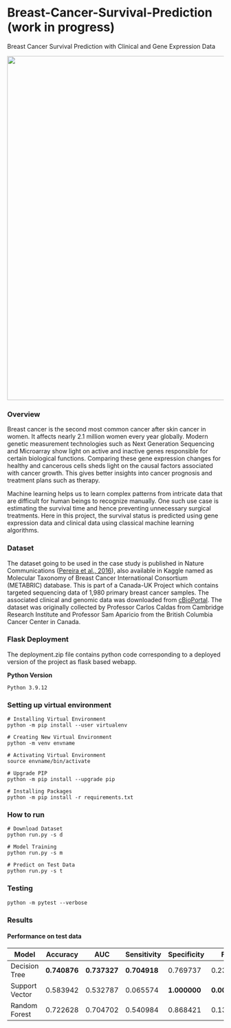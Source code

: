 # Breast-Cancer-Survival-Prediction (work in progress)
Breast Cancer Survival Prediction with Clinical and Gene Expression Data

<img src="https://media3.giphy.com/media/v1.Y2lkPTc5MGI3NjExamo3MG01NWxtMmg0Y3U3cDBoMHEwODd5anZ0NnE0ZDR0M3QwazF6aCZlcD12MV9pbnRlcm5hbF9naWZfYnlfaWQmY3Q9Zw/LJbZjb5yIygGG8NoXx/giphy.gif" width="800">


### Overview
Breast cancer is the second most common cancer after skin cancer in women. It affects nearly 2.1 million women every year globally. Modern genetic measurement technologies such as Next Generation Sequencing and Microarray show light on active and inactive genes responsible for certain biological functions. Comparing these gene expression changes for healthy and cancerous cells sheds light on the causal factors associated with cancer growth. This gives better insights into cancer prognosis and treatment plans such as therapy. 

Machine learning helps us to learn complex patterns from intricate data that are difficult for human beings to recognize manually. One such use case is estimating the survival time and hence preventing unnecessary surgical treatments. Here in this project, the survival status is predicted using gene expression data and clinical data using classical machine learning algorithms.

### Dataset
The dataset going to be used in the case study is published in Nature Communications ([Pereira et al., 2016](https://www.nature.com/articles/ncomms11479)), also available in Kaggle named as Molecular Taxonomy of Breast Cancer International Consortium (METABRIC) database. This is part of a Canada-UK Project which contains targeted sequencing data of 1,980 primary breast cancer samples. The associated clinical and genomic data was downloaded from [cBioPortal](https://www.cbioportal.org/). The dataset was originally collected by Professor Carlos Caldas from Cambridge Research Institute and Professor Sam Aparicio from the British Columbia Cancer Center in Canada.

### Flask Deployment
The deployment.zip file contains python code corresponding to a deployed version of the project as flask based webapp.

**Python Version**
```
Python 3.9.12
```

### Setting up virtual environment
```console
# Installing Virtual Environment
python -m pip install --user virtualenv

# Creating New Virtual Environment
python -m venv envname

# Activating Virtual Environment
source envname/bin/activate

# Upgrade PIP
python -m pip install --upgrade pip

# Installing Packages
python -m pip install -r requirements.txt
```

### How to run
```console
# Download Dataset
python run.py -s d

# Model Training
python run.py -s m

# Predict on Test Data
python run.py -s t
```

### Testing
```console
python -m pytest --verbose
```

### Results
#### Performance on test data

| Model          | Accuracy     | AUC          | Sensitivity  | Specificity  | FPR          |
|----------------|--------------|--------------|--------------|--------------|--------------|
| Decision Tree  | **0.740876** | **0.737327** | **0.704918** | 0.769737     | 0.230263     |
| Support Vector | 0.583942     | 0.532787     | 0.065574     | **1.000000** | **0.000000** |
| Random Forest  | 0.722628     | 0.704702     | 0.540984     | 0.868421     | 0.131579     |  |

